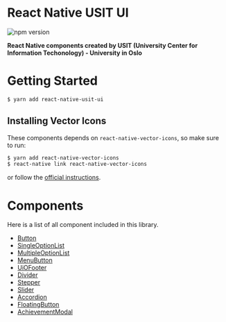 # React Native USIT UI

![npm version](https://badge.fury.io/js/react-native-usit-ui.svg)

**React Native components created by USIT (University Center for Information
Techonology) - University in Oslo**

# Getting Started

```bash
$ yarn add react-native-usit-ui
```

## Installing Vector Icons

These components depends on `react-native-vector-icons`, so make sure to run:

```bash
$ yarn add react-native-vector-icons
$ react-native link react-native-vector-icons
```

or follow the
[official instructions](https://github.com/oblador/react-native-vector-icons#installation).

# Components

Here is a list of all component included in this library.

* [Button](./docs/Button.md)
* [SingleOptionList](./docs/SingleOptionList.md)
* [MultipleOptionList](./docs/MultipleOptionList.md)
* [MenuButton](./docs/MenuButton.md)
* [UiOFooter](./docs/UiOFooter.md)
* [Divider](./docs/Divider.md)
* [Stepper](./docs/Stepper.md)
* [Slider](./docs/Slider.md)
* [Accordion](./docs/Accordion.md)
* [FloatingButton](./docs/FloatingButton.md)
* [AchievementModal](./docs/AchievementModal.md)
